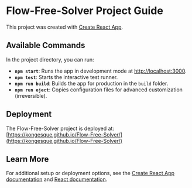 # Flow-Free-Solver Project Guide

This project was created with [Create React App](https://github.com/facebook/create-react-app).

## Available Commands

In the project directory, you can run:

- **`npm start`**: Runs the app in development mode at [http://localhost:3000](http://localhost:3000).
- **`npm test`**: Starts the interactive test runner.
- **`npm run build`**: Builds the app for production in the `build` folder.
- **`npm run eject`**: Copies configuration files for advanced customization (irreversible).

## Deployment

The Flow-Free-Solver project is deployed at: [https://kongesque.github.io/Flow-Free-Solver/](https://kongesque.github.io/Flow-Free-Solver/)

## Learn More

For additional setup or deployment options, see the [Create React App documentation](https://facebook.github.io/create-react-app/docs/getting-started) and [React documentation](https://reactjs.org/).
